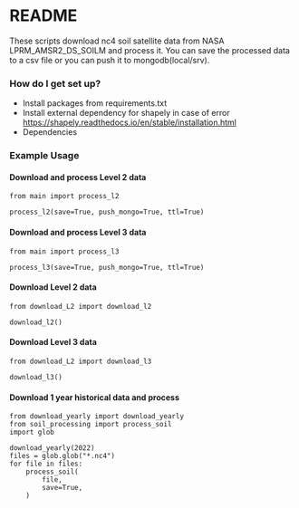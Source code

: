 # README #

These scripts download nc4 soil satellite data from NASA LPRM_AMSR2_DS_SOILM and process it. 
You can save the processed data to a csv file or you can push it to mongodb(local/srv).

### How do I get set up? ###

* Install packages from requirements.txt
* Install external dependency for shapely in case of error https://shapely.readthedocs.io/en/stable/installation.html
* Dependencies


### Example Usage ###

#### Download and process Level 2 data ####
```
from main import process_l2

process_l2(save=True, push_mongo=True, ttl=True)
```

#### Download and process Level 3 data ####
```
from main import process_l3

process_l3(save=True, push_mongo=True, ttl=True)
```

#### Download Level 2 data ####
```
from download_L2 import download_l2

download_l2()
```

#### Download Level 3 data ####
```
from download_L2 import download_l3

download_l3()
```

#### Download 1 year historical data and process ###
```
from download_yearly import download_yearly
from soil_processing import process_soil
import glob

download_yearly(2022)
files = glob.glob("*.nc4")
for file in files:
	process_soil(
	    file,
	    save=True,
	)
```
